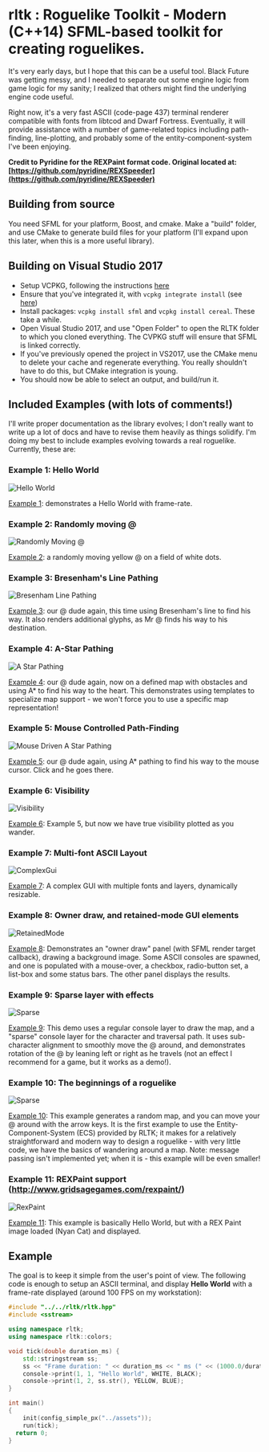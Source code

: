 # rltk : Roguelike Toolkit - Modern (C++14) SFML-based toolkit for creating roguelikes.

It's very early days, but I hope that this can be a useful tool. Black Future was getting messy, and I needed to separate out some 
engine logic from game logic for my sanity; I realized that others might find the underlying engine code useful.

Right now, it's a very fast ASCII (code-page 437) terminal renderer compatible with fonts from libtcod and Dwarf Fortress.
Eventually, it will provide assistance with a number of game-related topics including path-finding, line-plotting,
and probably some of the entity-component-system I've been enjoying.

**Credit to Pyridine for the REXPaint format code. Original located at: [https://github.com/pyridine/REXSpeeder](https://github.com/pyridine/REXSpeeder)**

## Building from source

You need SFML for your platform, Boost, and cmake. Make a "build" folder, and use CMake to generate build files for your platform (I'll expand upon this later, when this is a more useful library).

## Building on Visual Studio 2017

* Setup VCPKG, following the instructions [here](https://blogs.msdn.microsoft.com/vcblog/2016/09/19/vcpkg-a-tool-to-acquire-and-build-c-open-source-libraries-on-windows/)
* Ensure that you've integrated it, with `vcpkg integrate install` (see [here](https://github.com/Microsoft/vcpkg/blob/master/docs/examples/using-sqlite.md))
* Install packages: `vcpkg install sfml` and `vcpkg install cereal`. These take a while.
* Open Visual Studio 2017, and use "Open Folder" to open the RLTK folder to which you cloned everything. The CVPKG stuff will ensure that SFML is linked correctly.
* If you've previously opened the project in VS2017, use the CMake menu to delete your cache and regenerate everything. You really shouldn't have to do this, but CMake integration is young.
* You should now be able to select an output, and build/run it.

## Included Examples (with lots of comments!)

I'll write proper documentation as the library evolves; I don't really want to write up a lot of docs and have to revise them
heavily as things solidify. I'm doing my best to include examples evolving towards a real roguelike. Currently, these are:

### Example 1: Hello World
![Hello World](https://raw.githubusercontent.com/thebracket/rltk/master/tutorial_images/example1.png "Hello World")

[Example 1](https://github.com/thebracket/rltk/blob/master/examples/ex1/main.cpp): demonstrates a Hello World with frame-rate.

### Example 2: Randomly moving @
![Randomly Moving @](https://raw.githubusercontent.com/thebracket/rltk/master/tutorial_images/example2.gif "Randomly Moving @")

[Example 2](https://github.com/thebracket/rltk/blob/master/examples/ex2/main.cpp): a randomly moving yellow @ on a field of white dots.

### Example 3: Bresenham's Line Pathing
![Bresenham Line Pathing](https://raw.githubusercontent.com/thebracket/rltk/master/tutorial_images/example3.gif "Bresenham Line Pathing")

[Example 3](https://github.com/thebracket/rltk/blob/master/examples/ex3/main.cpp): our @ dude again, this time using Bresenham's line to find his way. It also renders additional glyphs, as Mr @ finds his way to his destination.

### Example 4: A-Star Pathing
![A Star Pathing](https://raw.githubusercontent.com/thebracket/rltk/master/tutorial_images/example4.gif "A Star Pathing")

[Example 4](https://github.com/thebracket/rltk/blob/master/examples/ex4/main.cpp): our @ dude again, now on a defined map with obstacles and using A* to find his way to the heart. This demonstrates using templates to specialize map support - we won't force you to use a specific map representation!

### Example 5: Mouse Controlled Path-Finding
![Mouse Driven A Star Pathing](https://raw.githubusercontent.com/thebracket/rltk/master/tutorial_images/example5.gif "Mouse Driven A Star Pathing")

[Example 5](https://github.com/thebracket/rltk/blob/master/examples/ex5/main.cpp): our @ dude again, using A* pathing to find his way to the mouse
cursor. Click and he goes there.

### Example 6: Visibility
![Visibility](https://raw.githubusercontent.com/thebracket/rltk/master/tutorial_images/example6.gif "Visibility")

[Example 6](https://github.com/thebracket/rltk/blob/master/examples/ex6/main.cpp): Example 5, but now we have true visibility plotted as you wander.

### Example 7: Multi-font ASCII Layout
![ComplexGui](https://raw.githubusercontent.com/thebracket/rltk/master/tutorial_images/example7.png "Complex GUI")

[Example 7](https://github.com/thebracket/rltk/blob/master/examples/ex7/main.cpp): A complex GUI with multiple fonts and layers, dynamically resizable.

### Example 8: Owner draw, and retained-mode GUI elements
![RetainedMode](https://raw.githubusercontent.com/thebracket/rltk/master/tutorial_images/example8.gif "Retained Mode")

[Example 8](https://github.com/thebracket/rltk/blob/master/examples/ex8/main.cpp): Demonstrates an "owner draw" panel (with SFML render target callback), drawing a background image. Some ASCII consoles are spawned, and one is populated with a mouse-over, a checkbox, radio-button set, a list-box and some status bars. The other panel displays the results.

### Example 9: Sparse layer with effects
![Sparse](https://raw.githubusercontent.com/thebracket/rltk/master/tutorial_images/example9.gif "Sparse")

[Example 9](https://github.com/thebracket/rltk/blob/master/examples/ex9/main.cpp): This demo uses a regular console layer to draw the map,
and a "sparse" console layer for the character and traversal path. It uses sub-character alignment to smoothly move the @ around, and
demonstrates rotation of the @ by leaning left or right as he travels (not an effect I recommend for a game, but it works as a demo!).

### Example 10: The beginnings of a roguelike
![Sparse](https://raw.githubusercontent.com/thebracket/rltk/master/tutorial_images/example10.gif "RogueBeginnings")

[Example 10](https://github.com/thebracket/rltk/blob/master/examples/ex10/main.cpp): This example generates a random map, and you can move your @ around with the arrow keys. It is the first example to use the Entity-Component-System (ECS) provided by RLTK; it makes for a relatively straightforward and modern way to design a roguelike - with very little code, we have the basics of wandering around a map. Note: message passing isn't implemented yet; when it is - this example will be even smaller!

### Example 11: REXPaint support (http://www.gridsagegames.com/rexpaint/)
![RexPaint](https://raw.githubusercontent.com/thebracket/rltk/master/tutorial_images/example11.png "RexPaint")

[Example 11](https://github.com/thebracket/rltk/blob/master/examples/ex11/main.cpp): This example is basically Hello World, but with a REX Paint image loaded (Nyan Cat) and displayed.


## Example
The goal is to keep it simple from the user's point of view. The following code is enough to setup an ASCII terminal,
and display **Hello World** with a frame-rate displayed (around 100 FPS on my workstation):

```c++
#include "../../rltk/rltk.hpp"
#include <sstream>

using namespace rltk;
using namespace rltk::colors;

void tick(double duration_ms) {
	std::stringstream ss;
	ss << "Frame duration: " << duration_ms << " ms (" << (1000.0/duration_ms) << " FPS).";
	console->print(1, 1, "Hello World", WHITE, BLACK);
	console->print(1, 2, ss.str(), YELLOW, BLUE);
}

int main()
{
	init(config_simple_px("../assets"));
	run(tick);
  return 0;
}
```
